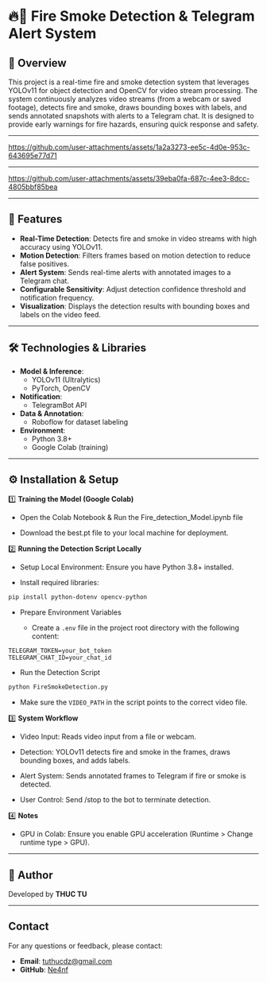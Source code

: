 # 🔥💨 Fire Smoke Detection & Telegram Alert System

## 📖 Overview  
This project is a real-time fire and smoke detection system that leverages YOLOv11 for object detection and OpenCV for video stream processing. 
The system continuously analyzes video streams (from a webcam or saved footage), detects fire and smoke, draws bounding boxes with labels, and sends annotated snapshots with alerts to a Telegram chat. It is designed to provide early warnings for fire hazards, ensuring quick response and safety.

---

https://github.com/user-attachments/assets/1a2a3273-ee5c-4d0e-953c-643695e77d71

---

https://github.com/user-attachments/assets/39eba0fa-687c-4ee3-8dcc-4805bbf85bea

---

## 🚀 Features  
- **Real-Time Detection**: Detects fire and smoke in video streams with high accuracy using YOLOv11.
- **Motion Detection**: Filters frames based on motion detection to reduce false positives. 
- **Alert System**: Sends real-time alerts with annotated images to a Telegram chat.
- **Configurable Sensitivity**: Adjust detection confidence threshold and notification frequency. 
- **Visualization**: Displays the detection results with bounding boxes and labels on the video feed.

---

## 🛠 Technologies & Libraries  
- **Model & Inference**:  
  - YOLOv11 (Ultralytics)
  - PyTorch, OpenCV  
- **Notification**:  
  - TelegramBot API 
- **Data & Annotation**:  
  - Roboflow for dataset labeling  
- **Environment**:  
  - Python 3.8+  
  - Google Colab (training)  

---

## ⚙️ Installation & Setup  

1️⃣ **Training the Model (Google Colab)**

- Open the Colab Notebook & Run the Fire_detection_Model.ipynb file

- Download the best.pt file to your local machine for deployment.

2️⃣ **Running the Detection Script Locally**

- Setup Local Environment: Ensure you have Python 3.8+ installed.

- Install required libraries:
  
```bash
pip install python-dotenv opencv-python
```

- Prepare Environment Variables

  * Create a `.env` file in the project root directory with the following content:

```plaintext
TELEGRAM_TOKEN=your_bot_token
TELEGRAM_CHAT_ID=your_chat_id
```


- Run the Detection Script
```bash
python FireSmokeDetection.py
```
- Make sure the `VIDEO_PATH` in the script points to the correct video file.
  
3️⃣ **System Workflow**

- Video Input: Reads video input from a file or webcam.

- Detection: YOLOv11 detects fire and smoke in the frames, draws bounding boxes, and adds labels.

- Alert System: Sends annotated frames to Telegram if fire or smoke is detected.

- User Control: Send /stop to the bot to terminate detection.

4️⃣ **Notes**

- GPU in Colab: Ensure you enable GPU acceleration (Runtime > Change runtime type > GPU).

---

## 👤 Author
Developed by **THUC TU**

---

## Contact

For any questions or feedback, please contact:

* **Email**: [tuthucdz@gmail.com](mailto:tuthucdz@gmail.com)
* **GitHub**: [Ne4nf](https://github.com/Ne4nf)

